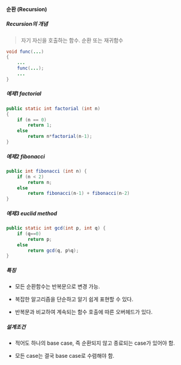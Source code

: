 #### 순환 (Recursion)

##### Recursion의 개념

> 자기 자신을 호출하는 함수. 순환 또는 재귀함수

```java
void func(...)
{
    ...
    func(...);
    ...
}
```



##### 예제1 factorial

```java
public static int factorial (int n)
{
    if (n == 0)
        return 1;
    else
        return n*factorial(n-1);
}
```



##### 예제2 fibonacci 

```java
public int fibonacci (int n) {
    if (n < 2)
        return n;
    else
        return fibonacci(n-1) + fibonacci(n-2)
}
```



##### 예제3 euclid method

```java
public static int gcd(int p, int q) {
    if (q==0)
        return p;
   	else
        return gcd(q, p%q);
}
```

##### 특징

- 모든 순환함수는 반복문으로 변경 가능.

- 복잡한 알고리즘을 단순하고 알기 쉽게 표현할 수 있다.

- 반복문과 비교하여 계속되는 함수 호출에 따른 오버헤드가 있다.

##### 설계조건

- 적어도 하나의 base case, 즉 순환되지 않고 종료되는 case가 있어야 함.

- 모든 case는 결국 base case로 수렴해야 함.

